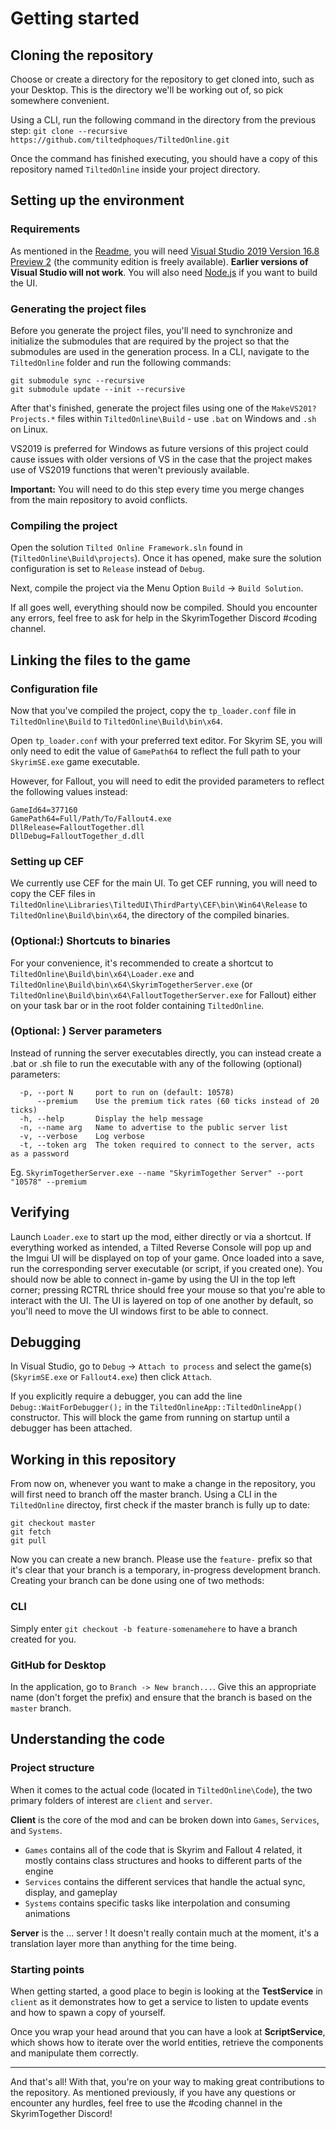 # Getting started

## Cloning the repository

Choose or create a directory for the repository to get cloned into, such as your Desktop. This is the directory we'll be working out of, so pick somewhere convenient.

Using a CLI, run the following command in the directory from the previous step: `git clone --recursive https://github.com/tiltedphoques/TiltedOnline.git`

Once the command has finished executing, you should have a copy of this repository named `TiltedOnline` inside your project directory.

## Setting up the environment

### Requirements

As mentioned in the [Readme](https://github.com/tiltedphoques/TiltedOnline#windows), you will need [Visual Studio 2019 Version 16.8 Preview 2](https://devblogs.microsoft.com/visualstudio/visual-studio-2019-v16-8-preview-2/) (the community edition is freely available). **Earlier versions of Visual Studio will not work**. You will also need [Node.js](https://nodejs.org/en/) if you want to build the UI.

### Generating the project files

Before you generate the project files, you'll need to synchronize and initialize the submodules that are required by the project so that the submodules are used in the generation process. In a CLI, navigate to the `TiltedOnline` folder and run the following commands:

```
git submodule sync --recursive
git submodule update --init --recursive
```

After that's finished, generate the project files using one of the `MakeVS201?Projects.*` files within `TiltedOnline\Build` - use `.bat` on Windows and `.sh` on Linux.

VS2019 is preferred for Windows as future versions of this project could cause issues with older versions of VS in the case that the project makes use of VS2019 functions that weren't previously available.

**Important:** You will need to do this step every time you merge changes from the main repository to avoid conflicts.

### Compiling the project

Open the solution `Tilted Online Framework.sln` found in (`TiltedOnline\Build\projects`).
Once it has opened, make sure the solution configuration is set to `Release` instead of `Debug`.

Next, compile the project via the Menu Option `Build` -> `Build Solution`. 

If all goes well, everything should now be compiled. Should you encounter any errors, feel free to ask for help in the SkyrimTogether Discord #coding channel.

## Linking the files to the game

### Configuration file

Now that you've compiled the project, copy the `tp_loader.conf` file in `TiltedOnline\Build` to `TiltedOnline\Build\bin\x64`.

Open `tp_loader.conf` with your preferred text editor. For Skyrim SE, you will only need to edit the value of `GamePath64` to reflect the full path to your `SkyrimSE.exe` game executable.

However, for Fallout, you will need to edit the provided parameters to reflect the following values instead:

```
GameId64=377160
GamePath64=Full/Path/To/Fallout4.exe
DllRelease=FalloutTogether.dll
DllDebug=FalloutTogether_d.dll
```

### Setting up CEF

We currently use CEF for the main UI. To get CEF running, you will need to copy the CEF files in `TiltedOnline\Libraries\TiltedUI\ThirdParty\CEF\bin\Win64\Release` to `TiltedOnline\Build\bin\x64`, the directory of the compiled binaries.

### (Optional:) Shortcuts to binaries

For your convenience, it's recommended to create a shortcut to `TiltedOnline\Build\bin\x64\Loader.exe` and `TiltedOnline\Build\bin\x64\SkyrimTogetherServer.exe` (or `TiltedOnline\Build\bin\x64\FalloutTogetherServer.exe` for Fallout) either on your task bar or in the root folder containing `TiltedOnline`.

### (Optional: ) Server parameters

Instead of running the server executables directly, you can instead create a .bat or .sh file to run the executable with any of the following (optional) parameters:

```
  -p, --port N     port to run on (default: 10578)
      --premium    Use the premium tick rates (60 ticks instead of 20 ticks)
  -h, --help       Display the help message
  -n, --name arg   Name to advertise to the public server list
  -v, --verbose    Log verbose
  -t, --token arg  The token required to connect to the server, acts as a password
```

Eg. `SkyrimTogetherServer.exe --name "SkyrimTogether Server" --port "10578" --premium`

## Verifying

Launch `Loader.exe` to start up the mod, either directly or via a shortcut. If everything worked as intended, a Tilted Reverse Console will pop up and the Imgui UI will be displayed on top of your game. Once loaded into a save, run the corresponding server executable (or script, if you created one). You should now be able to connect in-game by using the UI in the top left corner; pressing RCTRL thrice should free your mouse so that you're able to interact with the UI. The UI is layered on top of one another by default, so you'll need to move the UI windows first to be able to connect.

## Debugging

In Visual Studio, go to `Debug` -> `Attach to process` and select the game(s) (`SkyrimSE.exe` or `Fallout4.exe`) then click `Attach`.

If you explicitly require a debugger, you can add the line `Debug::WaitForDebugger();` in the `TiltedOnlineApp::TiltedOnlineApp()` constructor. This will block the game from running on startup until a debugger has been attached.

## Working in this repository

From now on, whenever you want to make a change in the repository, you will first need to branch off the master branch. Using a CLI in the `TiltedOnline` directoy, first check if the master branch is fully up to date:

```
git checkout master
git fetch
git pull
```

Now you can create a new branch. Please use the `feature-` prefix so that it's clear that your branch is a temporary, in-progress development branch. Creating your branch can be done using one of two methods:

### CLI

Simply enter `git checkout -b feature-somenamehere` to have a branch created for you.

### GitHub for Desktop

In the application, go to ``Branch -> New branch...``. Give this an appropriate name (don't forget the prefix) and ensure that the branch is based on the `master` branch.

## Understanding the code

### Project structure

When it comes to the actual code (located in `TiltedOnline\Code`), the two primary folders of interest are `client` and `server`.

**Client** is the core of the mod and can be broken down into `Games`, `Services`, and `Systems`.
- `Games` contains all of the code that is Skyrim and Fallout 4 related, it mostly contains class structures and hooks to different parts of the engine
- `Services` contains the different services that handle the actual sync, display, and gameplay
- `Systems` contains specific tasks like interpolation and consuming animations

**Server** is the ... server !
It doesn't really contain much at the moment, it's a translation layer more than anything for the time being.

### Starting points

When getting started, a good place to begin is looking at the **TestService** in `client` as it demonstrates how to get a service to listen to update events and how to spawn a copy of yourself.

Once you wrap your head around that you can have a look at **ScriptService**, which shows how to iterate over the world entities, retrieve the components and manipulate them correctly.

------

And that's all! With that, you're on your way to making great contributions to the repository. As mentioned previously, if you have any questions or encounter any hurdles, feel free to use the #coding channel in the SkyrimTogether Discord!
